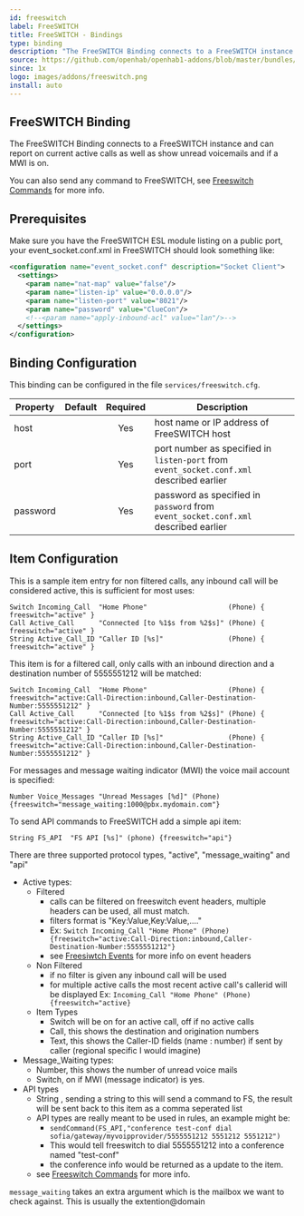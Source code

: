 ```yaml
---
id: freeswitch
label: FreeSWITCH
title: FreeSWITCH - Bindings
type: binding
description: "The FreeSWITCH Binding connects to a FreeSWITCH instance and can report on current active calls as well as show unread voicemails and if a MWI is on."
source: https://github.com/openhab/openhab1-addons/blob/master/bundles/binding/org.openhab.binding.freeswitch/README.md
since: 1x
logo: images/addons/freeswitch.png
install: auto
---
```


<!-- Attention authors: Do not edit directly. Please add your changes to the appropriate source repository -->


## FreeSWITCH Binding

The FreeSWITCH Binding connects to a FreeSWITCH instance and can report on current active calls as well as show unread voicemails and if a MWI is on.

You can also send any command to FreeSWITCH, see [Freeswitch Commands](http://wiki.freeswitch.org/wiki/Mod_commands) for more info.

## Prerequisites

Make sure you have the FreeSWITCH ESL module listing on a public port, your event_socket.conf.xml in FreeSWITCH should look something like:

```xml
<configuration name="event_socket.conf" description="Socket Client">
  <settings>
    <param name="nat-map" value="false"/>
    <param name="listen-ip" value="0.0.0.0"/>
    <param name="listen-port" value="8021"/>
    <param name="password" value="ClueCon"/>
    <!--<param name="apply-inbound-acl" value="lan"/>-->
  </settings>
</configuration>
```

## Binding Configuration

This binding can be configured in the file `services/freeswitch.cfg`.

| Property | Default | Required | Description |
|----------|---------|:--------:|-------------|
| host     |         |   Yes    | host name or IP address of FreeSWITCH host |
| port     |         |   Yes    | port number as specified in `listen-port` from `event_socket.conf.xml` described earlier |
| password |         |   Yes    | password  as specified in `password` from `event_socket.conf.xml` described earlier |

## Item Configuration

This is a sample item entry for non filtered calls, any inbound call will be considered active, this is sufficient for most uses:

```
Switch Incoming_Call  "Home Phone"                    (Phone) { freeswitch="active" }
Call Active_Call      "Connected [to %1$s from %2$s]" (Phone) { freeswitch="active" }
String Active_Call_ID "Caller ID [%s]"                (Phone) { freeswitch="active" }
```

This item is for a filtered call, only calls with an inbound direction and a destination number of 5555551212 will be matched:

```
Switch Incoming_Call  "Home Phone"                    (Phone) { freeswitch="active:Call-Direction:inbound,Caller-Destination-Number:5555551212" }
Call Active_Call      "Connected [to %1$s from %2$s]" (Phone) { freeswitch="active:Call-Direction:inbound,Caller-Destination-Number:5555551212" }
String Active_Call_ID "Caller ID [%s]"                (Phone) { freeswitch="active:Call-Direction:inbound,Caller-Destination-Number:5555551212" }
```

For messages and message waiting indicator (MWI) the voice mail account is specified:

```
Number Voice_Messages "Unread Messages [%d]" (Phone) {freeswitch="message_waiting:1000@pbx.mydomain.com"}
```

To send API commands to FreeSWITCH add a simple api item:

```
String FS_API  "FS API [%s]" (phone) {freeswitch="api"}
```

There are three supported protocol types, "active", "message_waiting" and "api"

* Active types:
  * Filtered
    * calls can be filtered on freeswitch event headers, multiple headers can be used, all must match. 
    * filters format is "Key:Value,Key:Value,...."
    * Ex: `Switch Incoming_Call "Home Phone" (Phone) {freeswitch="active:Call-Direction:inbound,Caller-Destination-Number:5555551212"}`
    * see [Freesiwtch Events](http://wiki.freeswitch.org/wiki/Event_List) for more info on event headers
  * Non Filtered
    * if no filter is given any inbound call will be used
    * for multiple active calls the most recent active call's callerid will be displayed
    Ex: `Incoming_Call "Home Phone" (Phone) {freeswitch="active}`
  * Item Types
    * Switch will be on for an active call, off if no active calls
    * Call, this shows the destination and origination numbers
    * Text, this shows the Caller-ID fields (name : number) if sent by caller (regional specific I would imagine)
* Message_Waiting types:
  * Number, this shows the number of unread voice mails
  * Switch, on if MWI (message indicator) is yes.
* API types
  * String , sending a string to this will send a command to FS, the result will be sent back to this item as a comma seperated list
  * API types are really meant to be used in rules, an example might be:
    * `sendCommand(FS_API,"conference test-conf dial sofia/gateway/myvoipprovider/5555551212 5551212 5551212")`
    * This would tell freeswitch to dial 5555551212 into a conference named "test-conf"
    * the conference info would be returned as a update to the item.
  * see [Freeswitch Commands](http://wiki.freeswitch.org/wiki/Mod_commands) for more info.

`message_waiting` takes an extra argument which is the mailbox we want to check against.  This is usually the extention@domain 

<DocPreviousVersions/>
<EditPageLink/>
